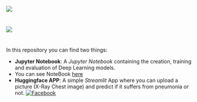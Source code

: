 ![](https://github.com/thisishusseinali/pneumonia-test/blob/main/header.png)
#
![](https://github.com/thisishusseinali/pneumonia-test/blob/main/LifeCycleofData%20ScienceProject.jpg)
#
In this repository you can find two things:
- **Jupyter Notebook**: A *Jupyter Notebook* containing the creation, training and evaluation of Deep Learning models.
- You can see NoteBook [here](https://www.kaggle.com/code/thisishusseinali/pneumonia-detection/notebook)
- **Huggingface APP**: A simple *Streamlit* App where you can upload a picture (X-Ray Chest image) and predict if it suffers from pneumonia or not. 
[![Facebook](https://img.shields.io/badge/Facebook-%231877F2.svg?logo=Facebook&logoColor=white)](https://facebook.com/thisishusseinali)&nbsp;
